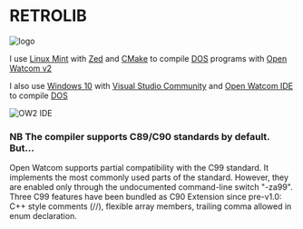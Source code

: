 # RETROLIB
![logo](https://cldup.com/DL5x924VJS.jpg)

I use [Linux Mint](https://linuxmint.com/) with [Zed](https://zed.dev/) and [CMake](https://cmake.org/) to compile [DOS](https://en.wikipedia.org/wiki/DOS) programs with [Open Watcom v2](https://github.com/open-watcom/open-watcom-v2) 

I also use [Windows 10](https://www.microsoft.com/en-us/software-download/windows10) with [Visual Studio Community](https://visualstudio.microsoft.com/vs/community/) and [Open Watcom IDE](https://open-watcom.github.io/open-watcom-v2-wikidocs/c_readme.html) to compile [DOS](https://en.wikipedia.org/wiki/DOS)

![OW2 IDE](https://open-watcom.github.io/open-watcom-v2-wikidocs/ide1c.bmp)

### NB The compiler supports C89/C90 standards by default. But... 
Open Watcom supports partial compatibility with the C99 standard. It implements the most commonly used parts of the standard. However, they are enabled only through the undocumented command-line switch "-za99". Three C99 features have been bundled as C90 Extension since pre-v1.0: C++ style comments (//), flexible array members, trailing comma allowed in enum declaration.
